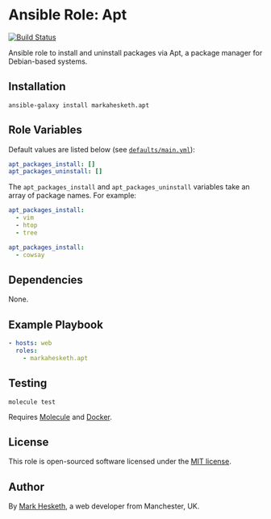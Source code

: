 # Ansible Role: Apt

[![Build Status](https://travis-ci.org/markahesketh/ansible-role-apt.svg?branch=master)](https://travis-ci.org/markahesketh/ansible-role-apt)

Ansible role to install and uninstall packages via Apt, a package manager for Debian-based systems.

## Installation

```
ansible-galaxy install markahesketh.apt
```

## Role Variables

Default values are listed below (see [`defaults/main.yml`](defaults/main.yml)):

```yml
apt_packages_install: []
apt_packages_uninstall: []
```

The `apt_packages_install` and `apt_packages_uninstall` variables take an array of package names. For example:

```yml
apt_packages_install:
  - vim
  - htop
  - tree

apt_packages_install:
  - cowsay
```

## Dependencies

None.

## Example Playbook

```yml
- hosts: web
  roles:
    - markahesketh.apt
```

## Testing

    molecule test

Requires [Molecule](https://molecule.readthedocs.io/en/latest/) and [Docker](https://docs.docker.com/engine/installation/).

## License

This role is open-sourced software licensed under the [MIT license](http://opensource.org/licenses/MIT).

## Author

By [Mark Hesketh](https://www.markhesketh.co.uk/), a web developer from Manchester, UK.
